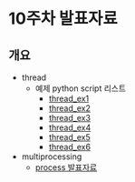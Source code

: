 # 10주차 발표자료

## 개요
- thread
    - 예제 python script 리스트
        - [thread_ex1](../script/thread_ex1.py)
        - [thread_ex2](../script/thread_ex2.py)
        - [thread_ex3](../script/thread_ex3.py)
        - [thread_ex4](../script/thread_ex4.py)
        - [thread_ex5](../script/thread_ex5.py)
        - [thread_ex6](../script/thread_ex6.py)
- multiprocessing
    - [process 발표자료](./ipc.md)
